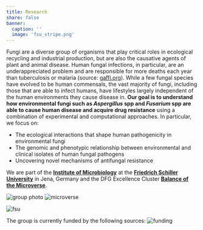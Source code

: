 ```yaml
---
title: Research
share: false
banner:
  caption: ''
  image: 'fsu_stripe.png'
---
```



Fungi are a diverse group of organisms that play critical roles in ecological recycling and industrial production, but are also the causative agents of plant and animal disease. Human fungal infections, in particular, are an underappreciated problem and are responsible for more deaths each year than tuberculosis or malaria (source: [gaffi.org](https://gaffi.org)). While a few fungal species have evolved to be human commensals, the vast majority of fungi, including those that are able to infect humans, have lifestyles largely independent of the human environments they cause disease in. **Our goal is to understand how environmental fungi such as *Aspergillus* spp and *Fusarium* spp are able to cause human disease and acquire drug resistance** using a combination of experimental and computational approaches. In particular, we focus on:

- The ecological interactions that shape human pathogenicity in environmental fungi
- The genomic and phenotypic relationship between environmental and clinical isolates of human fungal pathogens
- Uncovering novel mechanisms of antifungal resistance

We are part of the **[Institute of Microbiology](https://www.mikrobiologie.uni-jena.de/en)** at the **[Friedrich Schiller University](https://www.uni-jena.de)** in Jena, Germany and the DFG Excellence Cluster **[Balance of the Microverse](https://www.microverse-cluster.de/en/)**. 

![group photo](group_painting.jpeg)
![microverse](microverse_s.png)

![fsu](fsu_black_s.png)

The group is currently funded by the following sources:
![funding](funding.png)